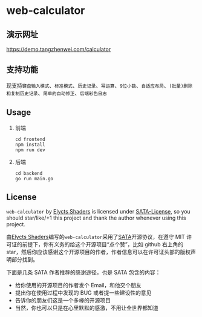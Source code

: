 # web-calculator

## 演示网址
https://demo.tangzhenwei.com/calculator

## 支持功能
现支持`键盘输入模式`、`标准模式`、`历史记录`、`幂运算`、`9位小数`、`自适应布局`、`(批量)删除和复制历史记录`、`简单的自动修正`、`后端彩色日志`

## Usage
1. 前端
    ```
    cd frontend
    npm install
    npm run dev
    ```
2. 后端
    ```
    cd backend
    go run main.go
    ```
## License
`web-calculator` by [Elycts Shaders](https://github.com/electron-shaders) is licensed under [SATA-License](https://github.com/electron-shaders/web-calculator/blob/main/LICENSE), so you should star/like/+1 this project and thank the author whenever using this project.

由[Elycts Shaders](https://github.com/electron-shaders)编写的`web-calculator`采用了[SATA](https://github.com/electron-shaders/web-calculator/blob/main/LICENSE)开源协议，在遵守 MIT 许可证的前提下，你有义务的给这个开源项目“点个赞”，比如 github 右上角的 star，然后你应该感谢这个开源项目的作者，作者信息可以在许可证头部的版权声明部分找到。

下面是几条 SATA 作者推荐的感谢途径，也是 SATA 包含的内容：

- 给你使用的开源项目的作者发个 Email，和他交个朋友
- 提出你在使用过程中发现的 BUG 或者提一些建设性的意见
- 告诉你的朋友们这是一个多棒的开源项目
- 当然，你也可以只是在心里默默的感激，不用让全世界都知道

